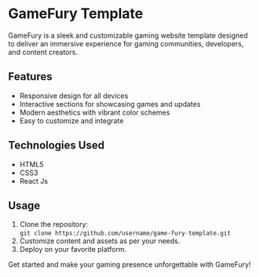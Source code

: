 # GameFury Template  

GameFury is a sleek and customizable gaming website template designed to deliver an immersive experience for gaming communities, developers, and content creators.  

## Features  
- Responsive design for all devices  
- Interactive sections for showcasing games and updates  
- Modern aesthetics with vibrant color schemes  
- Easy to customize and integrate  

## Technologies Used  
- HTML5  
- CSS3  
- React Js

## Usage  
1. Clone the repository:  
   `git clone https://github.com/username/game-fury-template.git`  
2. Customize content and assets as per your needs.  
3. Deploy on your favorite platform.  

Get started and make your gaming presence unforgettable with GameFury!  
